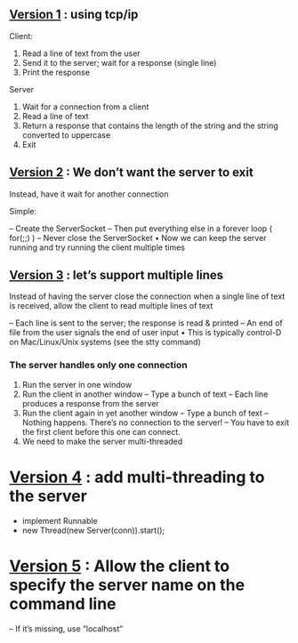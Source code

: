 ## [Version 1](https://github.com/fasilminale/java-socket-examples/tree/master/v1) : using tcp/ip

Client:

1. Read a line of text from the user
2. Send it to the server; wait for a response (single line)
3. Print the response

Server

1. Wait for a connection from a client
2. Read a line of text
3. Return a response that contains the length of the string and the string
converted to uppercase
4. Exit
	
## [Version 2](https://github.com/fasilminale/java-socket-examples/tree/master/v2) : We don’t want the server to exit

Instead, have it wait for another connection

Simple:

– Create the ServerSocket
– Then put everything else in a forever loop ( for(;;) )
– Never close the ServerSocket
• Now we can keep the server running and try running the
client multiple times



## [Version 3](https://github.com/fasilminale/java-socket-examples/tree/master/v3) : let’s support multiple lines

Instead of having the server close the connection when a
single line of text is received, allow the client to read
multiple lines of text

– Each line is sent to the server; the response is read & printed
– An end of file from the user signals the end of user input
• This is typically control-D on Mac/Linux/Unix systems (see the stty
command)

### The server handles only one connection

1. Run the server in one window
2. Run the client in another window
	– Type a bunch of text
	– Each line produces a response from the server
3. Run the client again in yet another window
	– Type a bunch of text
	– Nothing happens. There’s no connection to the server!
	– You have to exit the first client before this one can connect.
4. We need to make the server multi-threaded


# [Version 4](https://github.com/fasilminale/java-socket-examples/tree/master/v4) : add multi-threading to the server

- implement Runnable
- new Thread(new Server(conn)).start();


# [Version 5](https://github.com/fasilminale/java-socket-examples/tree/master/v5) : Allow the client to specify the server name on the command line

– If it’s missing, use “localhost”


